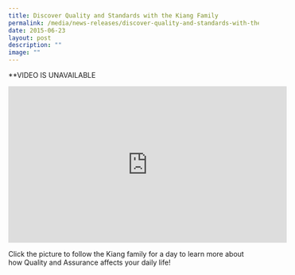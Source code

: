 ```yaml
---
title: Discover Quality and Standards with the Kiang Family
permalink: /media/news-releases/discover-quality-and-standards-with-the-kiang-family/
date: 2015-06-23
layout: post
description: ""
image: ""
---
```

**VIDEO IS UNAVAILABLE

<div class="bp-youtube">
      <iframe allowfullscreen="" allow="autoplay; encrypted-media" frameborder="0" src="https://www.youtube.com/embed/pfp7U0Qajgo" height="315" width="560"></iframe>
</div>

Click the picture to follow the Kiang family for a day to learn more about how Quality and Assurance affects your daily life!

